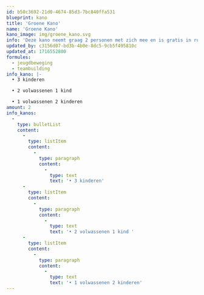 ```yaml
---
id: b50c3692-21d0-4674-85d3-7bc840ffa531
blueprint: kano
title: 'Groene Kano'
name: 'Groene Kano'
kano_image: img/groene_kano.svg
info: 'Deze kano neemt graag 2 personen met zich mee en is gratis in ruil voor 2 emmers afval.'
updated_by: c3156d07-bd3b-4b0e-8dc5-9cb5f495810c
updated_at: 1716552800
formules:
  - jeugdbeweging
  - teambuilding
info_kano: |-
  • 3 kinderen

  • 2 volwassenen 1 kind 

  • 1 volwassenen 2 kinderen
amount: 2
info_kanos:
  -
    type: bulletList
    content:
      -
        type: listItem
        content:
          -
            type: paragraph
            content:
              -
                type: text
                text: '• 3 kinderen'
      -
        type: listItem
        content:
          -
            type: paragraph
            content:
              -
                type: text
                text: '• 2 volwassenen 1 kind '
      -
        type: listItem
        content:
          -
            type: paragraph
            content:
              -
                type: text
                text: '• 1 volwassenen 2 kinderen'
---
```


